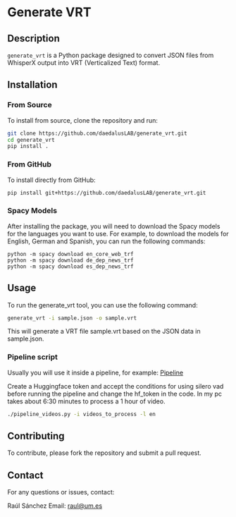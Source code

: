 # Generate VRT

## Description

`generate_vrt` is a Python package designed to convert JSON files from WhisperX output into VRT (Verticalized Text) format.

## Installation

### From Source
To install from source, clone the repository and run:

```bash
git clone https://github.com/daedalusLAB/generate_vrt.git
cd generate_vrt
pip install .
```

### From GitHub
To install directly from GitHub:

```bash
pip install git+https://github.com/daedalusLAB/generate_vrt.git
```


### Spacy Models

After installing the package, you will need to download the Spacy models for the languages you want to use. For example, to download the models for English, German and Spanish, you can run the following commands:

```
python -m spacy download en_core_web_trf
python -m spacy download de_dep_news_trf
python -m spacy download es_dep_news_trf

```


## Usage
To run the generate_vrt tool, you can use the following command:

```bash
generate_vrt -i sample.json -o sample.vrt
```

This will generate a VRT file sample.vrt based on the JSON data in sample.json.


### Pipeline script

Usually you will use it inside a pipeline, for example:
[Pipeline](pipeline_videos.py)

Create a Huggingface token and accept the conditions for using silero vad before running the pipeline and change the hf_token in the code.
In my pc takes about 6:30 minutes to process a 1 hour of video.

```bash
./pipeline_videos.py -i videos_to_process -l en
```



## Contributing

To contribute, please fork the repository and submit a pull request.

## Contact

For any questions or issues, contact:

Raúl Sánchez
Email: raul@um.es
